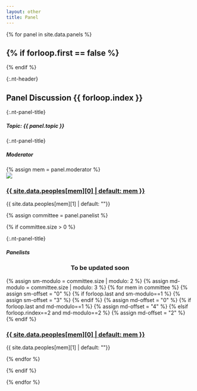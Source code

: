 ```yaml
---
layout: other
title: Panel
---
```


{% for panel in site.data.panels %}

{% if forloop.first == false %}
------
{% endif %}

<a id="panel-{{ forloop.index }}"></a>

{:.nt-header}
## Panel Discussion {{ forloop.index }}

<!-- {:.text-center}
### {{ panel.time }} -->

{:.nt-panel-title}
##### Topic: _{{ panel.topic }}_

{:.nt-panel-title}
##### Moderator

<div class="row">
{% assign mem = panel.moderator %}
<div class="off-3 off-0-medium col-6 col-12-medium">
    <div class="row">
        <div class="col-3">
            <img class="img-fuild" style="max-width: 120px; max-height: auto;" src="{{ site.baseurl }}/images/peoples/{{ site.data.peoples[mem][3] | default: "avtar.png" }}?{{ site.time | date: "%s" }}">
        </div>
        <div class="col-9">
            <div class="nt-feature-pad">
                <h3><a href="{{ site.data.peoples[mem][2] | default: "#" }}" target="_blank">{{ site.data.peoples[mem][0] | default: mem }}</a></h3>
                <p>{{ site.data.peoples[mem][1] | default: ""}}</p>
            </div>
        </div>
    </div>
</div>
</div>

{% assign committee = panel.panelist %}

{% if committee.size > 0 %}

{:.nt-panel-title}
##### Panelists
<center>
<h3>To be updated soon</h3>
</center>
<div class=row>
{% assign sm-modulo = committee.size | modulo: 2 %}
{% assign md-modulo = committee.size | modulo: 3 %}
{% for mem in committee %}
{% assign sm-offset = "0" %}
{% if forloop.last and sm-modulo==1 %}
{% assign sm-offset = "3" %}
{% endif %}
{% assign md-offset = "0" %}
{% if forloop.last and md-modulo==1 %}
{% assign md-offset = "4" %}
{% elsif forloop.rindex==2 and md-modulo==2 %}
{% assign md-offset = "2" %}
{% endif %}
<div class="col-6 col-12-medium">
    <div class="row">
        <div class="col-3">
            <!-- <img class="img-fuild" style="max-width: 120px; max-height: auto;" src="{{ site.baseurl }}/images/peoples/{{ site.data.peoples[mem][3] | default: "avtar.png" }}?{{ site.time | date: "%s" }}"> -->
        </div>
        <div class="col-9">
            <div class="nt-feature-pad">
                <h3><a href="{{ site.data.peoples[mem][2] | default: "#" }}" target="_blank">{{ site.data.peoples[mem][0] | default: mem }}</a></h3>
                <p>{{ site.data.peoples[mem][1] | default: ""}}</p>
            </div>
        </div>
    </div>
</div>
{% endfor %}
</div>

{% endif %}

{% endfor %}
